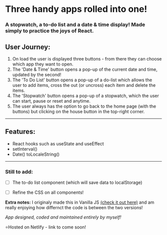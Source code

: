 # Three handy apps rolled into one!

### A stopwatch, a to-do list and a date & time display! Made simply to practice the joys of React.

## User Journey: 
1. On load the user is displayed three buttons - from there they can choose which app they want to open.
2. The 'Date & Time' button opens a pop-up of the current date and time, updated by the second!
3. The 'To Do List' button opens a pop-up of a do-list which allows the user to add items, cross the out (or uncross) each item and delete the items.
4. The 'Stopwatch' button opens a pop-up of a stopwatch, which the user can start, pause or reset and anytime.
5. The user always has the option to go back to the home page (with the buttons) but clicking on the house button in the top-right corner.

--- 

## Features:

- React hooks such as useState and useEffect
- setInterval() 
- Date() toLocaleString()

--- 

### Still to add:
- [ ] The to-do list component (which will save data to localStorage)
- [ ] Refine the CSS on all components!


**Extra notes:** I originaly made this in Vanilla JS [(check it out here)](https://github.com/mariaalouisaa/3-in-1-vanilla-js-) and am really enjoying how differnct the code is between the two versions!


*App designed, coded and maintained entirely by myself!*

⭐Hosted on Netlify - link to come soon!
